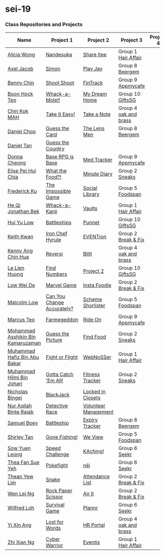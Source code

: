 # sei-19



### Class Repositories and Projects
| Name | Project 1 | Project 2 | Project 3 | Project 4 |
| ---- | --------- | --------- | --------- | --------- |
|[Alicia Wong](https://github.com/aliciawongg/)|[Nandesuka](https://aliciawongg.github.io/nandesuka/)|[Share Itee](https://calm-everglades-54541.herokuapp.com/shareitee)|Group 1 <br/> [Hair Affair](https://hairaffair.herokuapp.com/)||
|[Axel Jacob](https://github.com/axejacob)|[Simon](https://axejacob.github.io/simon/)|[Play Jay](https://gentle-shelf-66558.herokuapp.com/index)|Group 8 <br/> [Beergem](https://beergem.herokuapp.com/)||
|[Benny Chin](https://github.com/irockmysock/)|[Shoot Shoot](https://irockmysock.github.io/project-1-shootshoot/)|[FinTrack](https://proj2-fintrack.herokuapp.com/login)|Group 9 <br/> [Appmycafe](https://appmycafe.herokuapp.com/)||
|[Boon Hock Teo](https://github.com/hockie2)|[Whack-a-Mole!!](https://hockie2.github.io/Project_01/)|[My Dream Home](https://powerful-depths-72950.herokuapp.com/)|Group 10 <br/> [GiftsSG](https://giftssg.herokuapp.com/)||
|[Chin Kok MAH](https://github.com/marcykay)|[Take It Easy!](https://marcykay.github.io/sei-19/project-1/game.html)|[Take a Note](https://sei19takeanote.herokuapp.com/login)|Group 4 <br/> [oak and brass](https://oakandbrass.herokuapp.com/)||
|[Daniel Choo](https://github.com/yoda14)|[Guess the Card](https://yoda14.github.io/sei-19/newFinish/arrays.html)|[The Lens Men](https://sheltered-mesa-42259.herokuapp.com/)|Group 8 <br/> [Beergem](https://beergem.herokuapp.com/)||
|[Daniel Tan](https://github.com/aikchongtan)|[Guess the Country](https://aikchongtan.github.io/sei-19/)||||
|[Donna Cheong](https://github.com/DonC24)|[Base RPG is Base](https://donc24.github.io/sei-19/project-1/index.html)|[Med Tracker](https://gentle-stream-42227.herokuapp.com/)|Group 9 <br/> [Appmycafe](https://appmycafe.herokuapp.com/)||
|[Elise Pei Hui Chia](https://github.com/smallfurrr/)|[What the Food?!](https://smallfurrr.github.io/elise-project-1-game/html/)|[Minute Diary](http://minute-diary.herokuapp.com/)|Group 2 <br/> [Sneaks](https://sneaks.herokuapp.com/)||
|[Frederick Ku](https://github.com/FrederickKu)|[The Impossible Game](https://frederickku.github.io/The-Impossible-Game/)|[Social Library](https://immense-beach-45472.herokuapp.com/)|Group 5 <br/> [Foodspan](https://food-span.herokuapp.com/)||
|[He Qi Jonathan Bek](https://github.com/apooshoo)|[Whack-a-Kanji](https://apooshoo.github.io/whackakanji/)|[Vaults](https://blooming-scrubland-46815.herokuapp.com/)|Group 1 <br/> [Hair Affair](https://hairaffair.herokuapp.com/)||
|[Hui Yu Low](https://github.com/sharkyu3)|[Battleships](https://sharkyu3.github.io/Battleships/)|[Punnet](https://pu-nnet.herokuapp.com/)|Group 10 <br/> [GiftsSG](https://giftssg.herokuapp.com/)||
|[Keith Kwan](https://github.com/w0bbbles)|[Iron Chef Hyrule](https://w0bbbles.github.io/keithtest/Project%201/)|[EVENTion](https://immense-island-47631.herokuapp.com/)|Group 2 <br/> [Break & Fix](https://break-and-fix.herokuapp.com/)||
|[Kenny Ang Chin Hua](https://github.com/kach92)|[Reversi](https://kach92.github.io/Reversi/)|[Blitt](https://blitt.herokuapp.com/blitt/login)|Group 4 <br/> [oak and brass](https://oakandbrass.herokuapp.com/)||
|[Le Lien Huong](github.com/janetle)|[Find Numbers](https://janetle.github.io/Janetle-GA-project-1/)|[Project 2](http://ga-project-2-2019.herokuapp.com/)|Group 10 <br/> [GiftsSG](https://giftssg.herokuapp.com/)||
|[Low Wei De](https://github.com/BenBear93)|[Marvel Game](https://benbear93.github.io/sei-19/project-1/)|[Insta Foodie](https://instafoodie.herokuapp.com/login)|Group 2 <br/> [Break & Fix](https://break-and-fix.herokuapp.com/)||
|[Malcolm Low](https://github.com/MalcolmLow83)|[Can You Change Accurately?](https://malcolmlow83.github.io/project1_changeGame)|[Scheme Shorlister](https://scheme-shortlister.herokuapp.com/)|Group 5 <br/> [Foodspan](https://food-span.herokuapp.com/)||
|[Marcus Teo](https://github.com/MadnessAntipathy)|[Farmegeddon](https://madnessantipathy.github.io/farmegeddon/)|[Ride On](https://frozen-anchorage-20922.herokuapp.com/home)|Group 9 <br/> [Appmycafe](https://appmycafe.herokuapp.com/)||
|[Mohammad Asshikin Bin Kamaruzaman](https://github.com/kinskin)|[Guess the Picture](https://kinskin.github.io/guess-the-word/)|[Find Food](https://kinskin.herokuapp.com/findfood)|Group 2 <br/> [Sneaks](https://sneaks.herokuapp.com/)||
|[Muhammad Hafiz Bin Abu Bakar](https://github.com/eenfeeneet)|[Fight or Flight](https://eenfeeneet.github.io/sei-19/project-1/index.html)|[WebNoSSer](https://gentle-lowlands-81305.herokuapp.com/webnosser)|Group 1 <br/> [Hair Affair](https://hairaffair.herokuapp.com/)||
|[Muhammad Hilmi Bin Johari](https://github.com/emijay)|[Gotta Catch 'Em All!](https://emijay.github.io/Project-One/)|[Fitness Tracker](https://enigmatic-taiga-30879.herokuapp.com/home)|Group 2 <br/> [Sneaks](https://sneaks.herokuapp.com/)||
|[Nicholas Bingei](https://github.com/nbinged)|[BlackJack](https://nbinged.github.io/BlackJack/)|[Locked in Closets](https://locked-in-closets.herokuapp.com/login)|||
|[Nur Aqilah Binte Rajab](https://github.com/aqilahrajab/)|[Detective Race](https://aqilahrajab.github.io/Detective-Game/)|[Volunteer Management](https://shrouded-bayou-46902.herokuapp.com/login)|||
|[Samuel Boey](https://github.com/samboey/)|[Battleship](https://samboey.github.io/battleship/)|[Expiry Tracker](https://expiry-tracker.herokuapp.com)|Group 8 <br/> [Beergem](https://beergem.herokuapp.com/)||
|[Shirley Tan](https://github.com/shirleytwl)|[Gone Fishing!](https://shirleytwl.github.io/gone-fishing/)|[We View](https://yt-weview.herokuapp.com/)|Group 5 <br/> [Foodspan](https://food-span.herokuapp.com/)||
|[Sow Yuen Leong](https://github.com/sowyuen)|[Speed Challenge](https://sowyuen.github.io/ga-firstproject/)|[KAching!](https://hidden-wildwood-61434.herokuapp.com)|Group 6 <br/> [Seekr](https://proj-seekr.herokuapp.com/)||
|[Thea Fan Sue Yeh](https://github.com/thea-fan)|[Pokefight](https://thea-fan.github.io/pokefight/)|[nēi](https://project-nei.herokuapp.com/#)|Group 6 <br/> [Seekr](https://proj-seekr.herokuapp.com/)||
|[Thean Yew Lim](https://github.com/limty/)|[Snake](https://tyli.ml/project-1/)|[Attendance List](https://ga-sei-project-2-lty.herokuapp.com/)|Group 2 <br/> [Break & Fix](https://break-and-fix.herokuapp.com/)||
|[Wen Lei Ng](https://github.com/gitwenlei)|[Rock Paper Scissor](https://gitwenlei.github.io/project-1-rock-paper-scissor/)|[Air It](http://sleepy-wave-35946.herokuapp.com/)|Group 2 <br/> [Break & Fix](https://break-and-fix.herokuapp.com/)||
|[Wilfred Loh](https://github.com/wilfredloh)|[Survival Game](https://wilfredloh.github.io/project1-survivalgame/)|[Plannr](https://plannr-productive-app.herokuapp.com)|Group 6 <br/> [Seekr](https://proj-seekr.herokuapp.com/)||
|[Yi Xin Ang](https://github.com/artylope)|[Lost for Words](https://artylope.github.io/lostforwords/)|[HR Portal]( https://yixinhrportal.herokuapp.com/login)|Group 4 <br/> [oak and brass](https://oakandbrass.herokuapp.com/)||
|[Zhi Xian Ng](https://github.com/caspianzx)|[Cyber Warrior](https://caspianzx.github.io/Cyber_Warrior/)|[Eventix](https://stormy-ocean-97277.herokuapp.com/events)|Group 1 <br/> [Hair Affair](https://hairaffair.herokuapp.com/)||
